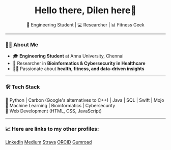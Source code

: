 <h1 align="center">Hello there, Dilen here👋</h1>  
<p align="center">🚀 Engineering Student | 💻 Researcher | 📊 Fitness Geek </p>  

---

### 👨‍💻 About Me  
- 🎓 **Engineering Student** at Anna University, Chennai   
- 🔬 Researcher in **Bioinformatics & Cybersecurity in Healthcare**  
- 🏃‍♂️ Passionate about **health, fitness, and data-driven insights**  

---

### 🛠️ Tech Stack  
🔹 Python | Carbon (Google's alternatives to C++) | Java | SQL | Swift |  Mojo <br>
🔹 Machine Learning | Bioinformatics | Cybersecurity  
🔹 Web Development (HTML, CSS, JavaScript)  

---

### 📈 Here are links to my other profiles: 
<a href="https://www.linkedin.com/in/dilen-shankar-74732a225/">LinkedIn</a>
<a href="https://medium.com/@shankardilen">Medium</a>
<a href="https://www.strava.com/athletes/141280445">Strava</a>
<a href="https://orcid.org/0009-0000-5135-6347">ORCID</a>
<a href="https://dilenshankar.gumroad.com/l/xpzti?_gl=1*17vhnf5*_ga*MjkxMDA5NDk3LjE3NDQ5NTYzNTg.*_ga_6LJN6D94N6*MTc0NDk1NjM1Ny4xLjEuMTc0NDk1NjQwOS4wLjAuMA..">Gumroad</a> 

